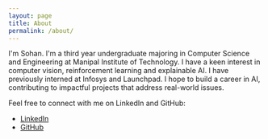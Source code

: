 ```yaml
---
layout: page
title: About
permalink: /about/
---
```


I'm Sohan. I'm a third year undergraduate majoring in Computer Science and Engineering at Manipal Institute of Technology. I have a keen interest in computer vision, reinforcement learning and explainable AI. I have previously interned at Infosys and Launchpad. I hope to build a career in AI, contributing to impactful projects that address real-world issues.

Feel free to connect with me on LinkedIn and GitHub:

- [LinkedIn](https://www.linkedin.com/in/sohan-venkatesh/)
- [GitHub](https://github.com/sohv)
